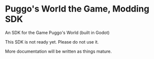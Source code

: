 # Puggo's World the Game, Modding SDK
An SDK for the Game Puggo's World (built in Godot)

This SDK is not ready yet. Please do not use it. 

More documentation will be written as things mature.
